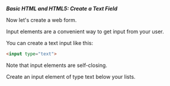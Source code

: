 ***Basic HTML and HTML5: Create a Text Field***

Now let's create a web form.

Input elements are a convenient way to get input from your user.

You can create a text input like this:

```html
<input type="text">
```

Note that input elements are self-closing.


Create an input element of type text below your lists.
